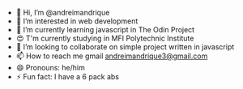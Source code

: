 - 👋 Hi, I’m @andreimandrique
- 👀 I’m interested in web development
- 🌱 I’m currently learning javascript in The Odin Project
- 😍 T'm currently studying in MFI Polytechnic Institute
- 💞️ I’m looking to collaborate on simple project written in javascript
- 📫 How to reach me gmail andreimandrique3@gmail.com
- 😄 Pronouns: he/him
- ⚡ Fun fact: I have a 6 pack abs

<!---
andreimandrique/andreimandrique is a ✨ special ✨ repository because its `README.md` (this file) appears on your GitHub profile.
You can click the Preview link to take a look at your changes.
--->
